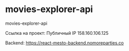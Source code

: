 # movies-explorer-api
movies-explorer-api

Ссылка на проект:
Публичный IP 158.160.106.125

Backend: https://react-mesto-backend.nomoreparties.co
